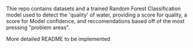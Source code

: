 Thie repo contains datasets and a trained Random Forest Classification model used to detect the 'quality' of water, providing a score for quality, a score for Model confidence,
and reccomendations based off of the most pressing "problem areas".

More detailed README to be implemented
